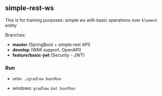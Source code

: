 ## simple-rest-ws

This is for training purposes: simple ws with basic operations over `Element` entity

Branches:

- **master** (SpringBoot + simple rest API)
- **develop** (WAR support, OpenAPI)
- **feature/basic-jwt** (Security - JWT)

### Run

- unix: `./gradlew bootRun`

- windows: `gradlew.bat bootRun` 
